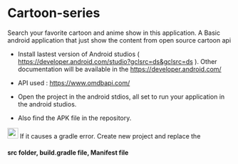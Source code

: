 # Cartoon-series
Search your favorite cartoon and anime show in this application. A Basic android application that just show the content from open source cartoon api

* Install lastest version of Android studios ( https://developer.android.com/studio?gclsrc=ds&gclsrc=ds ). Other documentation will be available in the <a> https://developer.android.com/ </a> 

* API used : <a href="https://www.omdbapi.com/"> https://www.omdbapi.com/ </a>

* Open the project in the android stdios, all set to run your application in the android studios.

* Also find the APK file in the repository.

<img src="https://assets.stickpng.com/images/5a81af7d9123fa7bcc9b0793.png" width="24" height="24"> If it causes a gradle error. Create new project and replace the <h4>src folder, build.gradle file, Manifest file</h4>
